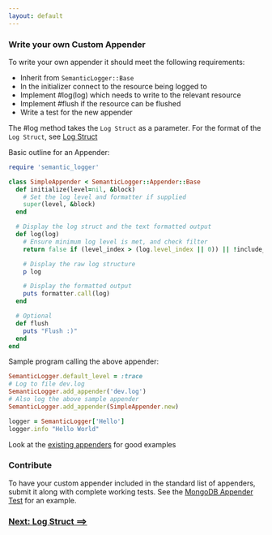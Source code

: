 ```yaml
---
layout: default
---
```


### Write your own Custom Appender

To write your own appender it should meet the following requirements:

* Inherit from `SemanticLogger::Base`
* In the initializer connect to the resource being logged to
* Implement #log(log) which needs to write to the relevant resource
* Implement #flush if the resource can be flushed
* Write a test for the new appender

The #log method takes the `Log Struct` as a parameter.
For the format of the `Log Struct`, see [Log Struct](log_struct.html)

Basic outline for an Appender:

~~~ruby
require 'semantic_logger'

class SimpleAppender < SemanticLogger::Appender::Base
  def initialize(level=nil, &block)
    # Set the log level and formatter if supplied
    super(level, &block)
  end

  # Display the log struct and the text formatted output
  def log(log)
    # Ensure minimum log level is met, and check filter
    return false if (level_index > (log.level_index || 0)) || !include_message?(log)

    # Display the raw log structure
    p log

    # Display the formatted output
    puts formatter.call(log)
  end

  # Optional
  def flush
    puts "Flush :)"
  end
end
~~~

Sample program calling the above appender:

~~~ruby
SemanticLogger.default_level = :trace
# Log to file dev.log
SemanticLogger.add_appender('dev.log')
# Also log the above sample appender
SemanticLogger.add_appender(SimpleAppender.new)

logger = SemanticLogger['Hello']
logger.info "Hello World"
~~~

Look at the [existing appenders](https://github.com/reidmorrison/semantic_logger/tree/master/lib/semantic_logger/appender) for good examples

### Contribute

To have your custom appender included in the standard list of appenders, submit it along
with complete working tests.
See the [MongoDB Appender Test](https://github.com/reidmorrison/semantic_logger/blob/master/test/appender_mongodb_test.rb) for an example.

### [Next: Log Struct ==>](log_struct.html)
